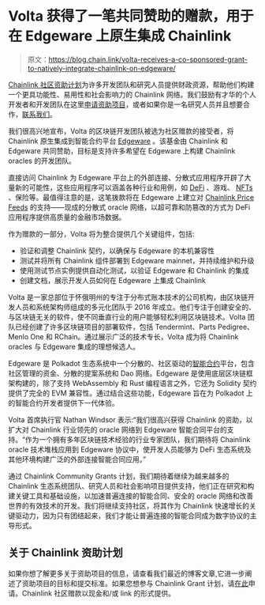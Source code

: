 # Volta 获得了一笔共同赞助的赠款，用于在 Edgeware 上原生集成 Chainlink

> 原文：<https://blog.chain.link/volta-receives-a-co-sponsored-grant-to-natively-integrate-chainlink-on-edgeware/>

[Chainlink 社区资助计划](https://blog.chain.link/introducing-the-chainlink-community-grant-program/)为许多开发团队和研究人员提供财政资源，帮助他们构建一个更具功能性、易用性和社会影响力的 Chainlink 网络。我们鼓励有才华的个人开发者和开发团队在这里[申请资助项目](https://chainlinkgrants.typeform.com/to/efEbsq)，或者如果你是一名研究人员并且想要合作，[联系我们](/cdn-cgi/l/email-protection#97e5f2e4f2f6e5f4ffd7f4fff6fef9fbfef9fcfbf6f5e4b9f4f8fa)。

我们很高兴地宣布，Volta 的区块链开发团队被选为社区赠款的接受者，将 Chainlink 原生集成到智能合约平台 [](https://fantom.foundation/) [Edgeware](https://edgewa.re/) 。该基金由 Chainlink 和 Edgeware 共同赞助，目标是支持许多希望在 Edgeware 上构建 Chainlink oracles 的开发团队。

直接访问 Chainlink 为 Edgeware 平台上的外部连接、分散式应用程序开辟了大量新的可能性，这些应用程序可以涵盖各种行业和用例，如 [DeFi](https://chain.link/education/defi) 、游戏、 [NFTs](https://chain.link/education/nfts) 、保险等。最值得注意的是，这笔拨款将在 Edgeware 上建立对 [Chainlink Price Feeds](https://chain.link/solutions/defi) 的支持——现成的分散式 oracle 网络，以超可靠和防篡改的方式为 DeFi 应用程序提供高质量的金融市场数据。

作为赠款的一部分，Volta 将为整合提供几个关键组件，包括:

*   验证和调整 Chainlink 契约，以确保与 Edgeware 的本机兼容性
*   测试并将所有 Chainlink 组件部署到 Edgeware mainnet，并持续维护和升级
*   使用测试节点实例提供自动化测试，以验证 Edgeware 和 Chainlink 的集成
*   创建文档，展示开发人员如何在 Edgeware 上集成 Chainlink

Volta 是一家总部位于怀俄明州的专注于分布式账本技术的公司机构，由区块链开发人员和系统架构师组成的多元化团队于 2016 年成立。他们专注于创建安全的、与区块链无关的软件，使不同垂直行业的用户能够轻松利用区块链技术。Volta 团队已经创建了许多区块链项目的部署软件，包括 Tendermint、Parts Pedigree、Menlo One 和 RChain。通过展示广泛的技术专长，Volta 成为将 Chainlink oracles 与 Edgeware 集成的理想候选人。

Edgeware 是 Polkadot 生态系统中一个分散的、社区驱动的[智能合约](https://chain.link/education/smart-contracts)平台，包含社区管理的资金、分散的提案系统和 Dao 网络。Edgeware 是使用底层区块链框架构建的，除了支持 WebAssembly 和 Rust 编程语言之外，它还为 Solidity 契约提供了完全的 EVM 兼容性。通过结合这些功能，Edgeware 旨在为 Polkadot 上的智能合约开发者提供下一代体验。

Volta 首席执行官 Nathan Windsor 表示:“我们很高兴获得 Chainlink 的资助，以扩大对 Chainlink 行业领先的 oracle 网络到 Edgeware 智能合同平台的支持。“作为一个拥有多年区块链技术经验的行业专家团队，我们期待将 Chainlink oracle 技术堆栈应用到 Edgeware 协议中，使开发人员能够为 DeFi 生态系统及其他环境构建广泛的外部连接智能合同应用。”

通过 Chainlink Community Grants 计划，我们期待着继续为越来越多的 Chainlink 生态系统团队、研究人员和社会影响项目提供支持，他们正在研究和构建关键工具和基础设施，以加速普遍连接的智能合同、安全的 oracle 网络和改善世界的有效技术的开发。我们将继续支持社区，将其作为 Chainlink 快速增长的关键驱动力，因为只有团结起来，我们才能让普遍连接的智能合同成为数字协议的主导形式。

## 关于 Chainlink 资助计划

如果你想了解更多关于资助项目的信息，请查看我们最近的博客文章,它进一步阐述了资助项目的目标和提交标准。如果您想参与 Chainlink Grant 计划，请[在此](https://chainlinkgrants.typeform.com/to/efEbsq)申请。Chainlink 社区赠款以现金和/或 link 的形式提供。